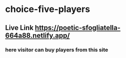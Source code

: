 # choice-five-players
## Live Link https://poetic-sfogliatella-664a88.netlify.app/

### here visitor can buy players from this site

